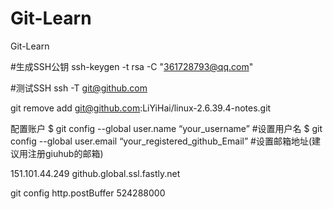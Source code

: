 # Git-Learn
Git-Learn

#生成SSH公钥
ssh-keygen -t rsa -C "361728793@qq.com" 

#测试SSH
ssh -T git@github.com 

git remove add git@github.com:LiYiHai/linux-2.6.39.4-notes.git 

配置账户
$ git config --global user.name “your_username”  #设置用户名
$ git config --global user.email “your_registered_github_Email”  #设置邮箱地址(建议用注册giuhub的邮箱)

151.101.44.249 github.global.ssl.fastly.net 

git config http.postBuffer 524288000
